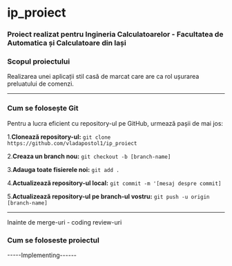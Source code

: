 # ip_proiect

### Proiect realizat pentru Ingineria Calculatoarelor - Facultatea de Automatica și Calculatoare din Iași

### Scopul proiectului
Realizarea unei aplicații stil casă de marcat care are ca rol ușurarea preluatului de comenzi.

-------------------------------------------------------------

### Cum se folosește Git

Pentru a lucra eficient cu repository-ul pe GitHub, urmează pașii de mai jos:

1.**Clonează repository-ul:**
    ```
    git clone https://github.com/vladapostol1/ip_proiect
    ```

2.**Creaza un branch nou:**
    ```
    git checkout -b [branch-name]
    ```
    
3.**Adauga toate fisierele noi:**
    ```
     git add .
    ```

4.**Actualizează repository-ul local:**
    ```
    git commit -m '[mesaj despre commit]
    ```

5.**Actualizează repository-ul pe branch-ul vostru:**
    ```
    git push -u origin [branch-name]
    ```
    
-------------------------------------------------------------
Inainte de merge-uri - coding review-uri

### Cum se foloseste proiectul

-----Implementing------
